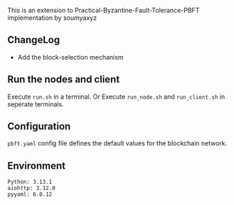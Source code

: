 This is an extension to Practical-Byzantine-Fault-Tolerance-PBFT implementation by soumyaxyz

## ChangeLog

- Add the block-selection mechanism

## Run the nodes and client

Execute `run.sh` in a terminal.
Or
Execute `run_node.sh` and `run_client.sh` in seperate terminals.

## Configuration

`pbft.yaml` config file defines the default values for the blockchain network.

## Environment

```
Python: 3.13.1
aiohttp: 3.12.0
pyyaml: 6.0.12
```

